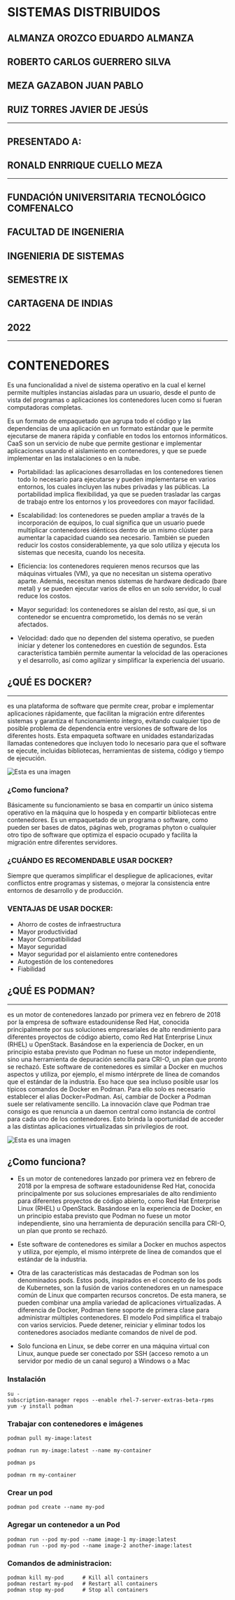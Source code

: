 # SISTEMAS DISTRIBUIDOS

## ALMANZA OROZCO EDUARDO ALMANZA
## ROBERTO CARLOS GUERRERO SILVA
## MEZA GAZABON JUAN PABLO
## RUIZ TORRES JAVIER DE JESÚS

---

## PRESENTADO A:
## RONALD ENRRIQUE CUELLO MEZA

---
## FUNDACIÓN UNIVERSITARIA TECNOLÓGICO COMFENALCO
## FACULTAD DE INGENIERIA
## INGENIERIA DE SISTEMAS
## SEMESTRE IX
## CARTAGENA DE INDIAS
## 2022

---

# CONTENEDORES

Es una funcionalidad a nivel de sistema operativo en la cual el kernel permite multiples instancias aisladas para un usuario, desde el punto de vista del programas o aplicaciones los contenedores lucen como si fueran computadoras completas.

Es un formato de empaquetado que agrupa todo el código y las dependencias de una aplicación en un formato estándar que le permite ejecutarse de manera rápida y confiable en todos los entornos informáticos.
CaaS son un servicio de nube que permite gestionar e implementar aplicaciones usando el aislamiento en contenedores, y que se puede implementar en las instalaciones o en la nube.

- Portabilidad: las aplicaciones desarrolladas en los contenedores tienen todo lo necesario para ejecutarse y pueden implementarse en varios entornos, los cuales incluyen las nubes privadas y las públicas. La portabilidad implica flexibilidad, ya que se pueden trasladar las cargas de trabajo entre los entornos y los proveedores con mayor facilidad.

- Escalabilidad: los contenedores se pueden ampliar a través de la incorporación de equipos, lo cual significa que un usuario puede multiplicar contenedores idénticos dentro de un mismo clúster para aumentar la capacidad cuando sea necesario. También se pueden reducir los costos considerablemente, ya que solo utiliza y ejecuta los sistemas que necesita, cuando los necesita.

- Eficiencia: los contenedores requieren menos recursos que las máquinas virtuales (VM), ya que no necesitan un sistema operativo aparte. Además, necesitan menos sistemas de hardware dedicado (bare metal) y se pueden ejecutar varios de ellos en un solo servidor, lo cual reduce los costos.
- Mayor seguridad: los contenedores se aíslan del resto, así que, si un contenedor se encuentra comprometido, los demás no se verán afectados.

- Velocidad: dado que no dependen del sistema operativo, se pueden iniciar y detener los contenedores en cuestión de segundos. Esta característica también permite aumentar la velocidad de las operaciones y el desarrollo, así como agilizar y simplificar la experiencia del usuario.

## ¿QUÉ ES DOCKER?

---
es una plataforma de software que permite crear, probar e implementar aplicaciones rápidamente, que facilitan la migración entre diferentes sistemas y garantiza el funcionamiento íntegro, evitando cualquier tipo de posible problema de dependencia entre versiones de software de los diferentes hosts. 
Esta empaqueta software en unidades estandarizadas llamadas contenedores que incluyen todo lo necesario para que el software se ejecute, incluidas bibliotecas, herramientas de sistema, código y tiempo de ejecución.

![Esta es una imagen](https://www.docker.com/wp-content/uploads/2022/03/horizontal-logo-monochromatic-white.png)

### ¿Como funciona?


Básicamente su funcionamiento se basa en compartir un único sistema operativo en la máquina que lo hospeda y en compartir bibliotecas entre contenedores.
Es un empaquetado de un programa o software, como pueden ser bases de datos, páginas web, programas phyton o cualquier otro tipo de software que optimiza el espacio ocupado y facilita la migración entre diferentes servidores.

### ¿CUÁNDO ES RECOMENDABLE USAR DOCKER?
Siempre que queramos simplificar el despliegue de aplicaciones, evitar conflictos entre programas y sistemas, o mejorar la consistencia entre entornos de desarrollo y de producción.


### VENTAJAS DE USAR DOCKER:
- Ahorro de costes de infraestructura
- Mayor productividad
- Mayor Compatibilidad
- Mayor seguridad
- Mayor seguridad por el aislamiento entre contenedores
- Autogestión de los contenedores
- Fiabilidad


## ¿QUÉ ES PODMAN?

---
es un motor de contenedores lanzado por primera vez en febrero de 2018 por la empresa de software estadounidense Red Hat, conocida principalmente por sus soluciones empresariales de alto rendimiento para diferentes proyectos de código abierto, como Red Hat Enterprise Linux (RHEL) u OpenStack. Basándose en la experiencia de Docker, en un principio estaba previsto que Podman no fuese un motor independiente, sino una herramienta de depuración sencilla para CRI-O, un plan que pronto se rechazó.
Este software de contenedores es similar a Docker en muchos aspectos y utiliza, por ejemplo, el mismo intérprete de línea de comandos que el estándar de la industria. Eso hace que sea incluso posible usar los típicos comandos de Docker en Podman. Para ello solo es necesario establecer el alias Docker=Podman. Así, cambiar de Docker a Podman suele ser relativamente sencillo. La innovación clave que Podman trae consigo es que renuncia a un daemon central como instancia de control para cada uno de los contenedores. Esto brinda la oportunidad de acceder a las distintas aplicaciones virtualizadas sin privilegios de root.

![Esta es una imagen](https://www.nicepng.com/png/full/539-5394306_intro-to-podman-podman-logo.png)


## ¿Como funciona?

- Es un motor de contenedores lanzado por primera vez en febrero de 2018 por la empresa de software estadounidense Red Hat, conocida principalmente por sus soluciones empresariales de alto rendimiento para diferentes proyectos de código abierto, como Red Hat Enterprise Linux (RHEL) u OpenStack. Basándose en la experiencia de Docker, en un principio estaba previsto que Podman no fuese un motor independiente, sino una herramienta de depuración sencilla para CRI-O, un plan que pronto se rechazó.

- Este software de contenedores es similar a Docker en muchos aspectos y utiliza, por ejemplo, el mismo intérprete de línea de comandos que el estándar de la industria.

- Otra de las características más destacadas de Podman son los denominados pods. Estos pods, inspirados en el concepto de los pods de Kubernetes, son la fusión de varios contenedores en un namespace común de Linux que comparten recursos concretos. De esta manera, se pueden combinar una amplia variedad de aplicaciones virtualizadas. A diferencia de Docker, Podman tiene soporte de primera clase para administrar múltiples contenedores. El modelo Pod simplifica el trabajo con varios servicios. Puede detener, reiniciar y eliminar todos los contenedores asociados mediante comandos de nivel de pod.

- Solo funciona en Linux, se debe correr en una máquina virtual con Linux, aunque puede ser conectado por SSH (acceso remoto a un servidor por medio de un canal seguro) a Windows o a Mac

### Instalación 

```
su -
subscription-manager repos --enable rhel-7-server-extras-beta-rpms
yum -y install podman

```

### Trabajar con contenedores e imágenes

```
podman pull my-image:latest

podman run my-image:latest --name my-container

podman ps

podman rm my-container

```

### Crear un pod
```
podman pod create --name my-pod
```

### Agregar un contenedor a un Pod
```
podman run --pod my-pod --name image-1 my-image:latest
podman run --pod my-pod --name image-2 another-image:latest
```

### Comandos de administracion:
```
podman kill my-pod      # Kill all containers
podman restart my-pod   # Restart all containers
podman stop my-pod      # Stop all containers
```